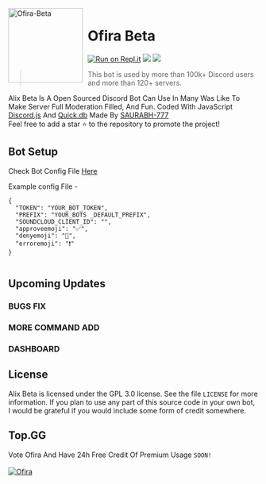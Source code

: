 <img width="150" height="150" align="left" style="float: left; margin: 0 10px 0 0;" alt="Ofira-Beta" src="https://images-ext-1.discordapp.net/external/UXYoaph9GQBPx4pCo3zbjQ390o5UIZLA0sWSfSpJt0I/%3Fsize%3D256/https/cdn.discordapp.com/avatars/818570692847992902/cfc4fad10cd49c434e838b98fd85e9c6.png">  

# Ofira Beta

[![Run on Repl.it](https://repl.it/badge/github/SAURABH-777/ofira-beta)](https://repl.it/github/SAURABH-777/ofira-beta)
[![](https://top.gg/api/widget/status/818570692847992902.svg)](https://top.gg/bot/818570692847992902/vote)
[![](https://img.shields.io/badge/discord.js-v12.0.0--dev-blue.svg?logo=npm)](https://github.com/discordjs)

> This bot is used by more than 100k+ Discord users and more than 120+ servers.

Alix Beta Is A Open Sourced Discord Bot Can Use In Many Was Like To Make Server Full Moderation Filled, And Fun. Coded With JavaScript [Discord.js](https://discord.js.org) And [Quick.db](https://quickdb.js.org/) Made By [SAURABH-777](https://github.com/SAURABH-777/)
<br> Feel free to add a star ⭐ to the repository to promote the project!

## Bot Setup

Check Bot Config File [Here](https://github.com/SAURABH-777/ofira-beta/blob/main/config.json)

Example config File - 
```
{
  "TOKEN": "YOUR_BOT_TOKEN",
  "PREFIX": "YOUR_BOTS _DEFAULT_PREFIX",
  "SOUNDCLOUD_CLIENT_ID": "",
  "approveemoji": "✅",
  "denyemoji": "🚫",
  "erroremoji": "️❗"
}


```

## Upcoming Updates

### BUGS FIX
### MORE COMMAND ADD
### DASHBOARD



## License

Alix Beta is licensed under the GPL 3.0 license. See the file `LICENSE` for more information. If you plan to use any part of this source code in your own bot, I would be grateful if you would include some form of credit somewhere.


## Top.GG 

Vote Ofira And Have 24h Free Credit Of Premium Usage `SOON!`<br><br>
<a href="https://top.gg/bot/818570692847992902" >
  <img src="https://top.gg/api/widget/818570692847992902.svg" alt="Ofira" />
</a>
